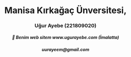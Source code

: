 <h1 align="center">Manisa Kırkağaç Ünversitesi,</h1>
<h3 align="center">Uğur Ayebe (221809020)</h3>

<h5 align="center">📝 Benim web sitem www.ugurayebe.com (İmalatta)</h5>
<h5 align="center">uurayeem@gmail.com</h5>

